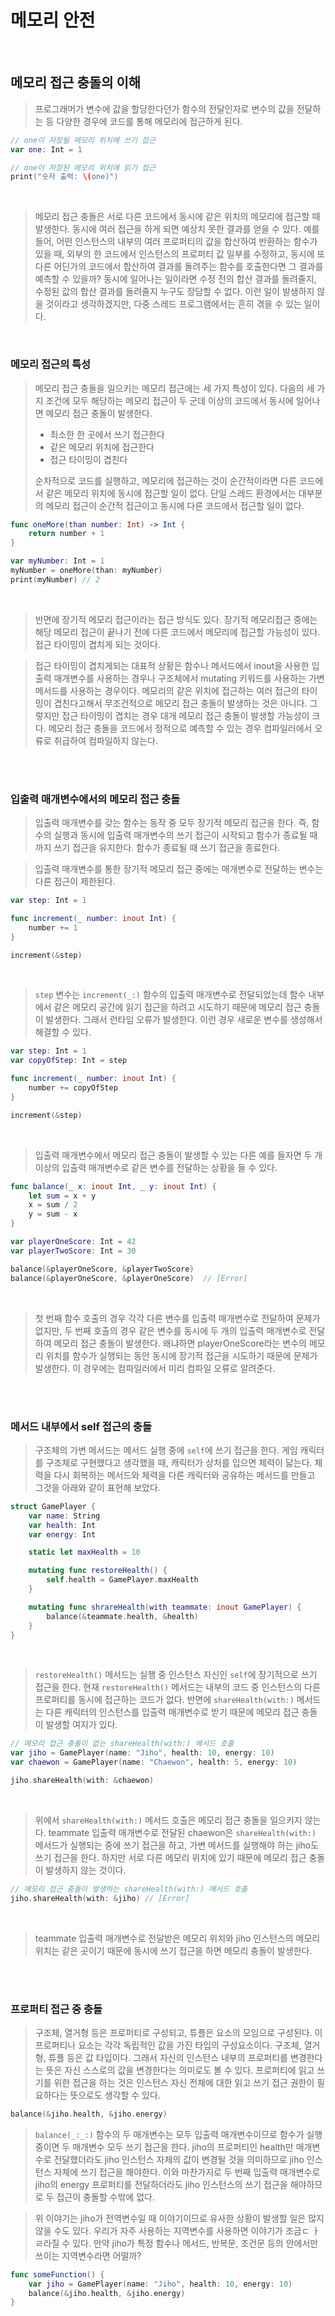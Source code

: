  # 메모리 안전

<br>

## 메모리 접근 충돌의 이해

> 프로그래머가 변수에 값을 할당한다던가 함수의 전달인자로 변수의 값을 전달하는 등 다양한 경우에 코드를 통해 메모리에 접근하게 된다.

```swift
// one이 저장될 메모리 위치에 쓰기 접근
var one: Int = 1

// one이 저장된 메모리 위치에 읽기 접근
print("숫자 출력: \(one)")
```

<br>

> 메모리 접근 충돌은 서로 다른 코드에서 동시에 같은 위치의 메모리에 접근할 때 발생한다. 동시에 여러 접근을 하게 되면 예상치 못한 결과를 얻을 수 있다. 예를 들어, 어떤 인스턴스의 내부의 여러 프로퍼티의 값을 합산하여 반환하는 함수가 있을 때, 외부의 한 코드에서 인스턴스의 프로퍼티 값 일부를 수정하고, 동시에 또 다른 어딘가의 코드에서 합산하여 결과를 돌려주는 함수를 호출한다면 그 결과를 예측할 수 있을까? 동시에 일어나는 일이라면 수정 전의 합산 결과를 돌려줄지, 수정된 값의 합산 결과를 돌려줄지 누구도 장담할 수 없다. 이런 일이 발생하지 않을 것이라고 생각하겠지만, 다중 스레드 프로그램에서는 흔히 겪을 수 있는 일이다.

<br>


### 메모리 접근의 특성

> 메모리 접근 충돌을 일으키는 메모리 접근에는 세 가지 특성이 있다. 다음의 세 가지 조건에 모두 해당하는 메모리 접근이 두 군데 이상의 코드에서 동시에 일어나면 메모리 접근 충돌이 발생한다.
> - 최소한 한 곳에서 쓰기 접근한다
> - 같은 메모리 위치에 접근한다
> - 접근 타이밍이 겹친다
>
> 순차적으로 코드를 실행하고, 메모리에 접근하는 것이 순간적이라면 다른 코드에서 같은 메모리 위치에 동시에 접근할 일이 없다. 단일 스레드 환경에서는 대부분의 메모리 접근이 순간적 접근이고 동시에 다른 코드에서 접근할 일이 없다.

```swift
func oneMore(than number: Int) -> Int {
    return number + 1
}

var myNumber: Int = 1
myNumber = oneMore(than: myNumber)
print(myNumber) // 2
```

<br>

> 반면에 장기적 메모리 접근이라는 접근 방식도 있다. 장기적 메모리접근 중에는 해당 메모리 접근이 끝나기 전에 다른 코드에서 메모리에 접근할 가능성이 있다. 접근 타이밍이 겹치게 되는 것이다.

> 접근 타이밍이 겹치게되는 대표적 상황은 함수나 메서드에서 inout을 사용한 입출력 매개변수를 사용하는 경우나 구조체에서 mutating 키워드를 사용하는 가변 메서드를 사용하는 경우이다. 메모리의 같은 위치에 접근하는 여러 접근의 타이밍이 겹친다고해서 무조건적으로 메모리 접근 충돌이 발생하는 것은 아니다. 그렇지만 접근 타이밍이 겹치는 경우 대개 메모리 접근 충돌이 발생할 가능성이 크다. 메모리 접근 충돌을 코드에서 정적으로 예측할 수 있는 경우 컴파일러에서 오류로 취급하여 컴파일하지 않는다.

<br><br>


### 입출력 매개변수에서의 메모리 접근 충돌

> 입출력 매개변수를 갖는 함수는 동작 중 모두 장기적 메모리 접근을 한다. 즉, 함수의 실행과 동시에 입출력 매개변수의 쓰기 접근이 시작되고 함수가 종료될 때까지 쓰기 접근을 유지한다. 함수가 종료될 때 쓰기 접근을 종료한다.

> 입출력 매개변수를 통한 장기적 메모리 접근 중에는 매개변수로 전달하는 변수는 다른 접근이 제한된다.

```swift
var step: Int = 1

func increment(_ number: inout Int) {
    number += 1
}

increment(&step)
```

<br>

> `step` 변수는 `increment(_:)` 함수의 입출력 매개변수로 전달되었는데 함수 내부에서 같은 메모리 공간에 읽기 접근을 하려고 시도하기 때문에 메모리 접근 충돌이 발생한다. 그래서 런타임 오류가 발생한다. 이런 경우 새로운 변수를 생성해서 해결할 수 있다.

```swift
var step: Int = 1
var copyOfStep: Int = step

func increment(_ number: inout Int) {
    number += copyOfStep
}

increment(&step)
```

<br>

> 입출력 매개변수에서 메모리 접근 충돌이 발생할 수 있는 다른 예를 들자면 두 개 이상의 입출력 매개변수로 같은 변수를 전달하는 상황을 들 수 있다.

```swift
func balance(_ x: inout Int, _ y: inout Int) {
    let sum = x + y
    x = sum / 2
    y = sum - x
}

var playerOneScore: Int = 42
var playerTwoScore: Int = 30

balance(&playerOneScore, &playerTwoScore)
balance(&playerOneScore, &playerOneScore)  // [Error]
```

<br>

> 첫 번째 함수 호출의 경우 각각 다른 변수를 입출력 매개변수로 전달하여 문제가 없지만, 두 번째 호출의 경우 같은 변수를 동시에 두 개의 입출력 매개변수로 전달하여 메모리 접근 충돌이 발생한다. 왜냐하면 playerOneScore라는 변수의 메모리 위치를 함수가 실행되는 동안 동시에 장기적 접근을 시도하기 때문에 문제가 발생한다. 이 경우에는 컴파일러에서 미리 컴파일 오류로 알려준다.

<br><br>

### 메서드 내부에서 self 접근의 충돌

> 구조체의 가변 메서드는 메서드 실행 중에 `self`에 쓰기 접근을 한다. 게임 캐릭터를 구조체로 구현했다고 생각했을 때, 캐릭터가 상처를 입으면 체력이 닳는다. 체력을 다시 회복하는 메서드와 체력을 다른 캐릭터와 공유하는 메서드를 만들고 그것을 아래와 같이 표현해 보았다.

```swift
struct GamePlayer {
    var name: String
    var health: Int
    var energy: Int

    static let maxHealth = 10

    mutating func restoreHealth() {
        self.health = GamePlayer.maxHealth
    }

    mutating func shrareHealth(with teammate: inout GamePlayer) {
        balance(&teammate.health, &health)
    }
}
```

<br>

> `restoreHealth()` 메서드는 실행 중 인스턴스 자신인 `self`에 장기적으로 쓰기 접근을 한다. 
> 현재 `restoreHealth()` 메서드는 내부의 코드 중 인스턴스의 다른 프로퍼티를 동시에 접근하는 코드가 없다. 
> 반면에 `shareHealth(with:)` 메서드는 다른 캐릭터의 인스턴스를 입출력 매개변수로 받기 때문에 메모리 접근 충돌이 발생할 여지가 있다.

```swift
// 메모리 접근 충돌이 없는 shareHealth(with:) 메서드 호출
var jiho = GamePlayer(name: "Jiho", health: 10, energy: 10)
var chaewon = GamePlayer(name: "Chaewon", health: 5, energy: 10)

jiho.shareHealth(with: &chaewon)
```

<br>

> 위에서 `shareHealth(with:)` 메서드 호출은 메모리 접근 충돌을 일으키지 않는다.
> teammate 입출력 매개변수로 전달된 chaewon은 `shareHealth(with:)` 메서드가 실행되는 중에 쓰기 접근을 하고, 가변 메서드를 실행해야 하는 jiho도 쓰기 접근을 한다. 
> 하지만 서로 다른 메모리 위치에 있기 때문에 메모리 접근 충돌이 발생하지 않는 것이다.

```swift
// 메모리 접근 충돌이 발생하는 shareHealth(with:) 메서드 호출
jiho.shareHealth(with: &jiho) // [Error]
```

<br>

> teammate 입출력 매개변수로 전달받은 메모리 위치와 jiho 인스턴스의 메모리 위치는 같은 곳이기 때문에 동시에 쓰기 접근을 하면 메모리 충돌이 발생한다.

<br><br>


### 프로퍼티 접근 중 충돌

> 구조체, 열거형 등은 프로퍼티로 구성되고, 튜플은 요소의 모임으로 구성된다. 이 프로퍼티나 요소는 각각 독립적인 값을 가진 타입의 구성요소이다. 구조체, 열거형, 튜플 등은 값 타입이다. 그래서 자신의 인스턴스 내부의 프로퍼티를 변경한다는 뜻은 자신 스스로의 값을 변경한다는 의미로도 볼 수 있다. 프로퍼티에 읽고 쓰기를 위한 접근을 하는 것은 인스턴스 자신 전체에 대한 읽고 쓰기 접근 권한이 필요하다는 뜻으로도 생각할 수 있다.

```swift
balance(&jiho.health, &jiho.energy)
```

> `balance(_:_:)` 함수의 두 매개변수는 모두 입출력 매개변수이므로 함수가 실행 중이면 두 매개변수 모두 쓰기 접근을 한다. jiho의 프로퍼티인 health만 매개변수로 전달했더라도 jiho 인스턴스 자체의 값이 변경될 것을 의미하므로 jiho 인스턴스 자체에 쓰기 접근을 해야한다. 이와 마찬가지로 두 번째 입출력 매개변수로 jiho의 energy 프로퍼티를 전달하더라도 jiho 인스턴스의 쓰기 접근을 해야하므로 두 접근이 충돌할 수밖에 없다.

> 위 이야기는 jiho가 전역변수일 때 이야기이므로 유사한 상황이 발생할 일은 많지 않을 수도 있다. 우리가 자주 사용하는 지역변수를 사용하면 이야기가 조금ㄷ ㅏㄹ라질 수 있다. 만약 jiho가 특정 함수나 메서드, 반복문, 조건문 등의 안에서만 쓰이는 지역변수라면 어떨까?

```swift
func someFunction() {
    var jiho = GamePlayer(name: "Jiho", health: 10, energy: 10)
    balance(&jiho.health, &jiho.energy)
}
```

<br>

> 